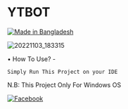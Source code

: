 # YTBOT
<p align="left">
<a href="#"><img title="Made in Bangladesh" src="https://img.shields.io/badge/MADE%20IN-BANGLADESH-green?colorA=%23ff0000&colorB=%23017e40&style=for-the-badge"></a>
</p>

![20221103_183315](https://user-images.githubusercontent.com/104522915/199721413-761057cb-be52-42ed-9728-e704d7ff83ba.jpg)

• How To Use? - 

`Simply Run This Project on your IDE`


N.B: This Project Only For Windows OS

[![Facebook](https://img.shields.io/badge/Facebook-D3M09XRIKI-blue?style=flat-square&logo=facebook)](https://www.facebook.com/evanXten.here)</br>
